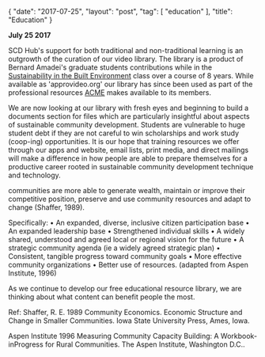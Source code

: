 {
   "date": "2017-07-25",
   "layout": "post",
   "tag": [
      "education"
   ],
   "title": "Education"
}

**July 25 2017**

SCD Hub's support for both traditional and non-traditional learning is an outgrowth of the curation of our video library.  The library is a product of Bernard Amadei's graduate students contributions while in the [Sustainability in the Built Environment](http://ceae.colorado.edu/~amadei/CVEN4700/index.htm) class over a course of 8 years.  While available as 'approvideo.org' our library has since been used as part of the professional resources [ACME](https://www.asme.org/) makes available to its members. 

We are now looking at our library with fresh eyes and beginning to build a documents section for files which are particularly insightful about aspects of sustainable community development.  Students are vulnerable to huge student debt if they are not careful to win scholarships and work study (coop-ing) opportunities.  It is our hope that training resources we offer through our apps and website, email lists, print media, and direct mailings will make a difference in how people are able to prepare themselves for a productive career rooted in sustainable community development technique and technology.

communities are more able to generate wealth, maintain or improve their competitive position, preserve and use community resources and adapt to change (Shaffer, 1989).

Specifically:
• An expanded, diverse, inclusive citizen participation base
• An expanded leadership base
• Strengthened individual skills
• A widely shared, understood and agreed local or regional vision for the future
• A strategic community agenda (ie a widely agreed strategic plan)
• Consistent, tangible progress toward community goals
• More effective community organizations
• Better use of resources. (adapted from Aspen Institute, 1996)

As we continue to develop our free educational resource library, we are thinking about what content can benefit people the most. 

Ref:
Shaffer, R. E. 1989 Community Economics. Economic Structure and Change in
Smaller Communities. Iowa State University Press, Ames, Iowa.

Aspen Institute 1996 Measuring Community Capacity Building: A Workbook-inProgress for Rural Communities. The Aspen Institute, Washington D.C..